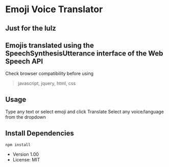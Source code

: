 # Emoji Voice Translator

## Just for the lulz

## Emojis translated using the SpeechSynthesisUtterance interface of the Web Speech API

Check browser compatibility before using

> javascript, jquery, html, css

## Usage

Type any text or select emoji and click Translate
Select any voice/language from the dropdown

## Install Dependencies

```
npm install
```

- Version 1.00
- License: MIT
